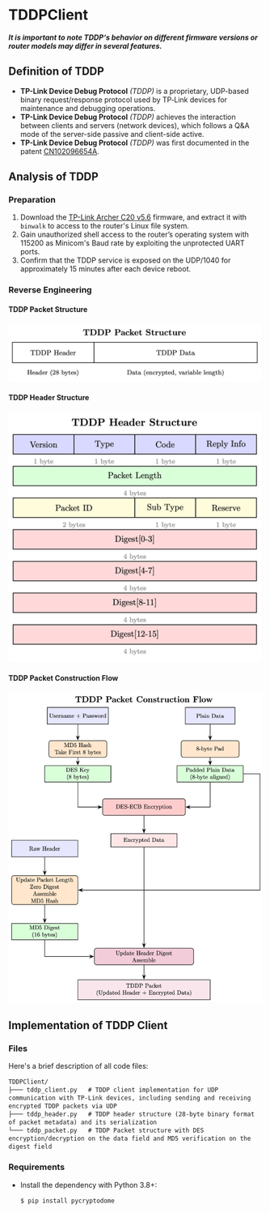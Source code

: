 # TDDPClient

***It is important to note TDDP‘s behavior on different firmware versions or router models may differ in several features.***

## Definition of TDDP

* **TP-Link Device Debug Protocol** *(TDDP)* is a proprietary, UDP-based binary request/response protocol used by TP‑Link devices for maintenance and debugging operations.
* **TP-Link Device Debug Protocol** *(TDDP)* achieves the interaction between clients and servers (network devices), which follows a Q&A mode of the server-side passive and client-side active.
* **TP-Link Device Debug Protocol** *(TDDP)* was first documented in the patent [CN102096654A](https://patents.google.com/patent/CN102096654A/en).

## Analysis of TDDP

### Preparation

1. Download the [TP-Link Archer C20 v5.6](https://www.tp-link.com/us/support/download/archer-c20/v5.60/#Firmware) firmware, and extract it with `binwalk` to access to the router's Linux file system.
2. Gain unauthorized shell access to the router’s operating system with 115200 as Minicom's Baud rate by exploiting the unprotected UART ports.
3. Confirm that the TDDP service is exposed on the UDP/1040 for approximately 15 minutes after each device reboot.

### Reverse Engineering

#### TDDP Packet Structure

<img src="images/tddp_packet.png" alt="TDDP Packet Structure" width="500">

#### TDDP Header Structure

<img src="images/tddp_header.png" alt="TDDP Header Structure" width="500">

#### TDDP Packet Construction Flow 

<img src="images/tddp_flow.png" alt="TDDP Packet Construction Flow" width="600">

### 

## Implementation of TDDP Client

### Files

Here's a brief description of all code files:

```
TDDPClient/
├─── tddp_client.py   # TDDP client implementation for UDP communication with TP-Link devices, including sending and receiving encrypted TDDP packets via UDP
├─── tddp_header.py   # TDDP header structure (28-byte binary format of packet metadata) and its serialization
└─── tddp_packet.py   # TDDP Packet structure with DES encryption/decryption on the data field and MD5 verification on the digest field
```

### Requirements

* Install the dependency with Python 3.8+:
    ```bash
    $ pip install pycryptodome
    ```
